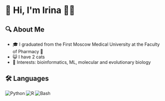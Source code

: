 # 👋  Hi, I'm Irina 👩‍🔬

## 🔍 **About Me**
- 🎓 I graduated from the First Moscow Medical University at the Faculty of Pharmacy 💊
- 😺 I have 2 cats 
- 🎯 Interests: bioinformatics, ML, molecular and evolutionary biology

## 🛠 **Languages**
<p align="left">
  <img src="https://img.shields.io/badge/Python-3776AB?style=for-the-badge&logo=python&logoColor=white" alt="Python" />
  <img src="https://img.shields.io/badge/R-276DC3?style=for-the-badge&logo=r&logoColor=white" alt="R" />
  <img src="https://img.shields.io/badge/Bash-4EAA25?style=for-the-badge&logo=gnubash&logoColor=white" alt="Bash" />
</p>



<!---
Irina-Sashina/Irina-Sashina is a ✨ special ✨ repository because its `README.md` (this file) appears on your GitHub profile.
You can click the Preview link to take a look at your changes.
--->
